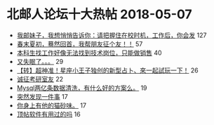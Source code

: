 # 北邮人论坛十大热帖 2018-05-07

- [我邮妹子，我想悄悄告诉你：请把握住在校时机，工作后，你会发](https://bbs.byr.cn/article/Feeling/3056727) 127
- [春末夏初，蓦然回首，我帮朋友征个友！！](https://bbs.byr.cn/article/Friends/1867473) 57
- [本科生找工作好像无法找到技术岗位，只能做销售](https://bbs.byr.cn/article/Job/1971198) 40
- [又失眠了。。。](https://bbs.byr.cn/article/Talking/6002404) 29
- [【转】超神准！星座小王子独创的新型占卜、來一起試玩一下！](https://bbs.byr.cn/article/Constellations/326533) 26
- [诚征考研室友](https://bbs.byr.cn/article/AimGraduate/1142130) 22
- [Mysql两亿条数据清洗，有什么好的方案么。](https://bbs.byr.cn/article/Database/10817) 19
- [突然发现一件事](https://bbs.byr.cn/article/Picture/3212199) 17
- [你身上有他的猫砂味。](https://bbs.byr.cn/article/Pet/149563) 17
- [顶帖软件有用过的吗](https://bbs.byr.cn/article/SoftDesign/48099) 16


